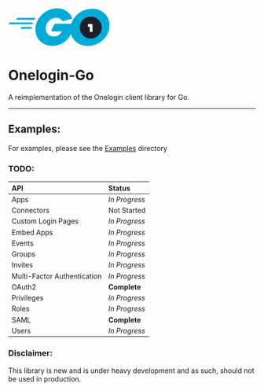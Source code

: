 ![Onelogin-Go Logo](readmeAssets/onelogin-go.png "Onelogin-Go")

# Onelogin-Go

A reimplementation of the Onelogin client library for Go.

---

## Examples:

For examples, please see the [Examples](examples) directory

### TODO:
| **API**                     | **Status**    |
|:----------------------------|:--------------|
| Apps                        | *In Progress* |
| Connectors                  | Not Started   |
| Custom Login Pages          | *In Progress* |
| Embed Apps                  | *In Progress* |
| Events                      | *In Progress* |
| Groups                      | *In Progress* |
| Invites                     | *In Progress* |
| Multi-Factor Authentication | *In Progress* |
| OAuth2                      | **Complete**  |
| Privileges                  | *In Progress* |
| Roles                       | *In Progress* |
| SAML                        | **Complete**  |
| Users                       | *In Progress* |

### Disclaimer:

This library is new and is under heavy development and as such, should not be used in production.